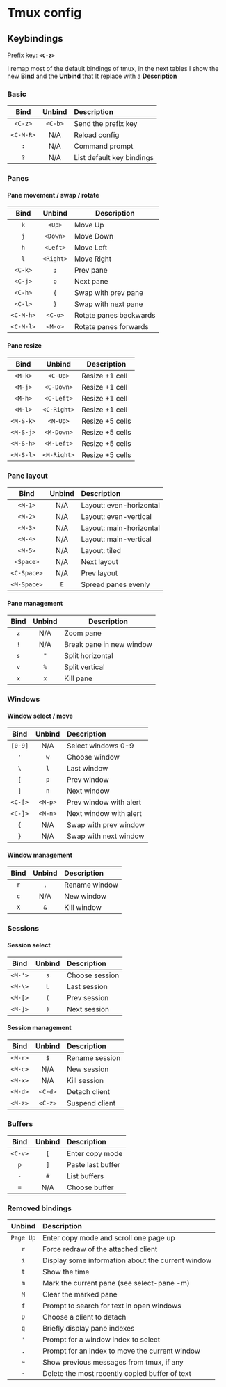 # Tmux config

## Keybindings

Prefix key: **`<C-z>`**

I remap most of the default bindings of tmux, in the next tables I show the new **Bind** and the **Unbind** that It replace with a **Description**

### Basic

|   Bind    | Unbind  | Description               |
| :-------: | :-----: | :------------------------ |
|  `<C-z>`  | `<C-b>` | Send the prefix key       |
| `<C-M-R>` |   N/A   | Reload config             |
|    `:`    |   N/A   | Command prompt            |
|    `?`    |   N/A   | List default key bindings |

### Panes

#### Pane movement / swap / rotate

|   Bind    |  Unbind   | Description            |
| :-------: | :-------: | ---------------------- |
|    `k`    |  `<Up>`   | Move Up                |
|    `j`    | `<Down>`  | Move Down              |
|    `h`    | `<Left>`  | Move Left              |
|    `l`    | `<Right>` | Move Right             |
|  `<C-k>`  |    `;`    | Prev pane              |
|  `<C-j>`  |    `o`    | Next pane              |
|  `<C-h>`  |    `{`    | Swap with prev pane    |
|  `<C-l>`  |    `}`    | Swap with next pane    |
| `<C-M-h>` |  `<C-o>`  | Rotate panes backwards |
| `<C-M-l>` |  `<M-o>`  | Rotate panes forwards  |

#### Pane resize

|   Bind    |   Unbind    | Description     |
| :-------: | :---------: | --------------- |
|  `<M-k>`  |  `<C-Up>`   | Resize +1 cell  |
|  `<M-j>`  | `<C-Down>`  | Resize +1 cell  |
|  `<M-h>`  | `<C-Left>`  | Resize +1 cell  |
|  `<M-l>`  | `<C-Right>` | Resize +1 cell  |
| `<M-S-k>` |  `<M-Up>`   | Resize +5 cells |
| `<M-S-j>` | `<M-Down>`  | Resize +5 cells |
| `<M-S-h>` | `<M-Left>`  | Resize +5 cells |
| `<M-S-l>` | `<M-Right>` | Resize +5 cells |

### Pane layout

|    Bind     | Unbind | Description             |
| :---------: | :----: | :---------------------- |
|   `<M-1>`   |  N/A   | Layout: even-horizontal |
|   `<M-2>`   |  N/A   | Layout: even-vertical   |
|   `<M-3>`   |  N/A   | Layout: main-horizontal |
|   `<M-4>`   |  N/A   | Layout: main-vertical   |
|   `<M-5>`   |  N/A   | Layout: tiled           |
|  `<Space>`  |  N/A   | Next layout             |
| `<C-Space>` |  N/A   | Prev layout             |
| `<M-Space>` |  `E`   | Spread panes evenly     |

#### Pane management

| Bind | Unbind | Description              |
| :--: | :----: | ------------------------ |
| `z`  |  N/A   | Zoom pane                |
| `!`  |  N/A   | Break pane in new window |
| `s`  |  `"`   | Split horizontal         |
| `v`  |  `%`   | Split vertical           |
| `x`  |  `x`   | Kill pane                |

### Windows

#### Window select / move

|  Bind   | Unbind  | Description            |
| :-----: | :-----: | :--------------------- |
| `[0-9]` |   N/A   | Select windows 0-9     |
|   `'`   |   `w`   | Choose window          |
|   `\`   |   `l`   | Last window            |
|   `[`   |   `p`   | Prev window            |
|   `]`   |   `n`   | Next window            |
| `<C-[>` | `<M-p>` | Prev window with alert |
| `<C-]>` | `<M-n>` | Next window with alert |
|   `{`   |   N/A   | Swap with prev window  |
|   `}`   |   N/A   | Swap with next window  |

#### Window management

| Bind | Unbind | Description   |
| :--: | :----: | :------------ |
| `r`  |  `,`   | Rename window |
| `c`  |  N/A   | New window    |
| `X`  |  `&`   | Kill window   |

### Sessions

#### Session select

|  Bind   | Unbind | Description    |
| :-----: | :----: | :------------- |
| `<M-'>` |  `s`   | Choose session |
| `<M-\>` |  `L`   | Last session   |
| `<M-[>` |  `(`   | Prev session   |
| `<M-]>` |  `)`   | Next session   |

#### Session management

|  Bind   | Unbind  | Description    |
| :-----: | :-----: | :------------- |
| `<M-r>` |   `$`   | Rename session |
| `<M-c>` |   N/A   | New session    |
| `<M-x>` |   N/A   | Kill session   |
| `<M-d>` | `<C-d>` | Detach client  |
| `<M-z>` | `<C-z>` | Suspend client |

### Buffers

|  Bind   | Unbind | Description       |
| :-----: | :----: | :---------------- |
| `<C-v>` |  `[`   | Enter copy mode   |
|   `p`   |  `]`   | Paste last buffer |
|   `-`   |  `#`   | List buffers      |
|   `=`   |  N/A   | Choose buffer     |

### Removed bindings

|  Unbind   | Description                                       |
| :-------: | :------------------------------------------------ |
| `Page Up` | Enter copy mode and scroll one page up            |
|    `r`    | Force redraw of the attached client               |
|    `i`    | Display some information about the current window |
|    `t`    | Show the time                                     |
|    `m`    | Mark the current pane (see select-pane -m)        |
|    `M`    | Clear the marked pane                             |
|    `f`    | Prompt to search for text in open windows         |
|    `D`    | Choose a client to detach                         |
|    `q`    | Briefly display pane indexes                      |
|    `'`    | Prompt for a window index to select               |
|    `.`    | Prompt for an index to move the current window    |
|    `~`    | Show previous messages from tmux, if any          |
|    `-`    | Delete the most recently copied buffer of text    |
